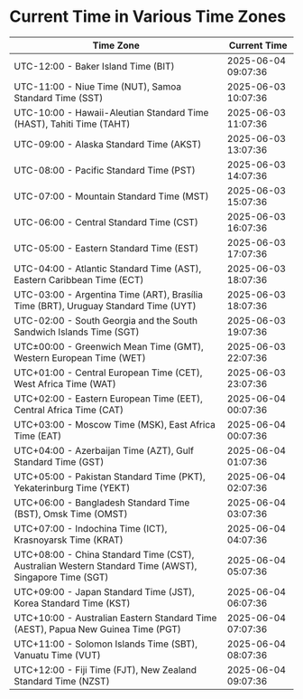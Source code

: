 # Current Time in Various Time Zones

| Time Zone | Current Time |
|-----------|--------------|
| UTC-12:00 - Baker Island Time (BIT) | 2025-06-04 09:07:36 |
| UTC-11:00 - Niue Time (NUT), Samoa Standard Time (SST) | 2025-06-03 10:07:36 |
| UTC-10:00 - Hawaii-Aleutian Standard Time (HAST), Tahiti Time (TAHT) | 2025-06-03 11:07:36 |
| UTC-09:00 - Alaska Standard Time (AKST) | 2025-06-03 13:07:36 |
| UTC-08:00 - Pacific Standard Time (PST) | 2025-06-03 14:07:36 |
| UTC-07:00 - Mountain Standard Time (MST) | 2025-06-03 15:07:36 |
| UTC-06:00 - Central Standard Time (CST) | 2025-06-03 16:07:36 |
| UTC-05:00 - Eastern Standard Time (EST) | 2025-06-03 17:07:36 |
| UTC-04:00 - Atlantic Standard Time (AST), Eastern Caribbean Time (ECT) | 2025-06-03 18:07:36 |
| UTC-03:00 - Argentina Time (ART), Brasília Time (BRT), Uruguay Standard Time (UYT) | 2025-06-03 18:07:36 |
| UTC-02:00 - South Georgia and the South Sandwich Islands Time (SGT) | 2025-06-03 19:07:36 |
| UTC±00:00 - Greenwich Mean Time (GMT), Western European Time (WET) | 2025-06-03 22:07:36 |
| UTC+01:00 - Central European Time (CET), West Africa Time (WAT) | 2025-06-03 23:07:36 |
| UTC+02:00 - Eastern European Time (EET), Central Africa Time (CAT) | 2025-06-04 00:07:36 |
| UTC+03:00 - Moscow Time (MSK), East Africa Time (EAT) | 2025-06-04 00:07:36 |
| UTC+04:00 - Azerbaijan Time (AZT), Gulf Standard Time (GST) | 2025-06-04 01:07:36 |
| UTC+05:00 - Pakistan Standard Time (PKT), Yekaterinburg Time (YEKT) | 2025-06-04 02:07:36 |
| UTC+06:00 - Bangladesh Standard Time (BST), Omsk Time (OMST) | 2025-06-04 03:07:36 |
| UTC+07:00 - Indochina Time (ICT), Krasnoyarsk Time (KRAT) | 2025-06-04 04:07:36 |
| UTC+08:00 - China Standard Time (CST), Australian Western Standard Time (AWST), Singapore Time (SGT) | 2025-06-04 05:07:36 |
| UTC+09:00 - Japan Standard Time (JST), Korea Standard Time (KST) | 2025-06-04 06:07:36 |
| UTC+10:00 - Australian Eastern Standard Time (AEST), Papua New Guinea Time (PGT) | 2025-06-04 07:07:36 |
| UTC+11:00 - Solomon Islands Time (SBT), Vanuatu Time (VUT) | 2025-06-04 08:07:36 |
| UTC+12:00 - Fiji Time (FJT), New Zealand Standard Time (NZST) | 2025-06-04 09:07:36 |
